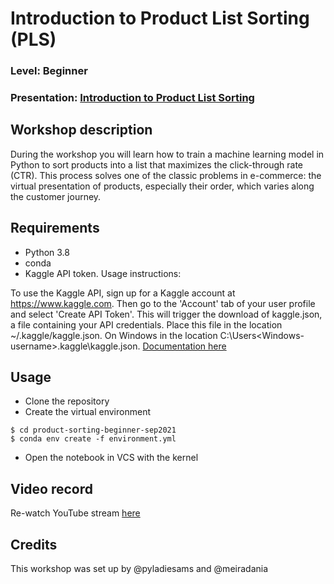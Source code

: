 
# Introduction to Product List Sorting (PLS)
### Level: Beginner 
### Presentation: [Introduction to Product List Sorting](workshop/Presentation_PLS_Intro.pdf)

## Workshop description
 During the workshop you will learn how to train a machine learning model in Python to sort products into a list that maximizes the click-through rate (CTR). This process solves one of the classic problems in e-commerce: the virtual presentation of products, especially their order, which varies along the customer journey.


## Requirements
+ Python 3.8
+ conda
+ Kaggle API token. Usage instructions:

To use the Kaggle API, sign up for a Kaggle account at https://www.kaggle.com. Then go to the 'Account' tab of your user profile and select 'Create API Token'. This will trigger the download of kaggle.json, a file containing your API credentials. Place this file in the location ~/.kaggle/kaggle.json. On Windows in the location C:\Users\<Windows-username>\.kaggle\kaggle.json.
[Documentation here](https://www.kaggle.com/docs/api)


## Usage
* Clone the repository
* Create the virtual environment
```
$ cd product-sorting-beginner-sep2021
$ conda env create -f environment.yml
```

* Open the notebook in VCS with the kernel

## Video record
Re-watch YouTube stream [here](link)

## Credits
This workshop was set up by @pyladiesams and @meiradania
